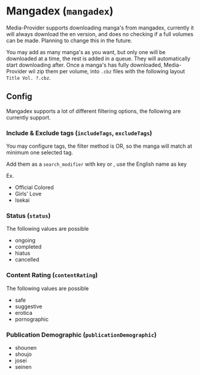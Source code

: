 # Mangadex (`mangadex`)

Media-Provider supports downloading manga's from mangadex, currently it will always download the en version, and does no checking if a full volumes can be made. Planning to change this in the future.

You may add as many manga's as you want, but only one will be downloaded at a time, the rest is added in a queue. They will automatically start downloading after. Once a manga's has fully downloaded, Media-Provider wil zip them per volume, into `.cbz` files with the following layout `Title Vol. ?.cbz`.


## Config

Mangadex supports a lot of different filtering options, the following are currently support.

### Include & Exclude tags (`includeTags`, `excludeTags`)
You may configure tags, the filter method is OR, so the manga will match at minimum one selected tag.

Add them as a `search_modifier` with key  or , use the English name as key

Ex.
- Official Colored
- Girls' Love
- Isekai

### Status (`status`)
The following values are possible
- ongoing
- completed
- hiatus
- cancelled

### Content Rating (`contentRating`)
The following values are possible
- safe
- suggestive
- erotica
- pornographic

### Publication Demographic (`publicationDemographic`)
- shounen
- shoujo
- josei
- seinen